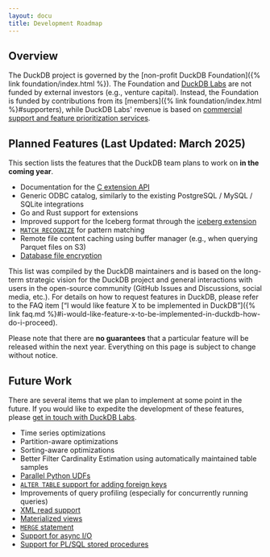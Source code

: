 ```yaml
---
layout: docu
title: Development Roadmap
---
```


## Overview

The DuckDB project is governed by the [non-profit DuckDB Foundation]({% link foundation/index.html %}).
The Foundation and [DuckDB Labs](https://duckdblabs.com) are not funded by external investors (e.g., venture capital).
Instead, the Foundation is funded by contributions from its [members]({% link foundation/index.html %}#supporters),
while DuckDB Labs' revenue is based on [commercial support and feature prioritization services](https://duckdblabs.com/#support).

## Planned Features (Last Updated: March 2025)

This section lists the features that the DuckDB team plans to work on **in the coming year**.

* Documentation for the [C extension API](https://github.com/duckdb/extension-template-c)
* Generic ODBC catalog, similarly to the existing PostgreSQL / MySQL / SQLite integrations
* Go and Rust support for extensions
* Improved support for the Iceberg format through the [iceberg extension](https://duckdb.org/docs/extensions/iceberg)
* [`MATCH RECOGNIZE`](https://github.com/duckdb/duckdb/discussions/3994) for pattern matching
* Remote file content caching using buffer manager (e.g., when querying Parquet files on S3)
* [Database file encryption](https://github.com/duckdb/duckdb/discussions/4512)

This list was compiled by the DuckDB maintainers and is based on the long-term strategic vision for the DuckDB project and general interactions with users in the open-source community (GitHub Issues and Discussions, social media, etc.).
For details on how to request features in DuckDB, please refer to the FAQ item [“I would like feature X to be implemented in DuckDB”]({% link faq.md %}#i-would-like-feature-x-to-be-implemented-in-duckdb-how-do-i-proceed).

Please note that there are **no guarantees** that a particular feature will be released within the next year. Everything on this page is subject to change without notice.

## Future Work

There are several items that we plan to implement at some point in the future.
If you would like to expedite the development of these features, please [get in touch with DuckDB Labs](https://duckdblabs.com/contact/).

* Time series optimizations
* Partition-aware optimizations
* Sorting-aware optimizations
* Better Filter Cardinality Estimation using automatically maintained table samples
* [Parallel Python UDFs](https://github.com/duckdb/duckdb/issues/14817)
* [`ALTER TABLE` support for adding foreign keys](https://github.com/duckdb/duckdb/discussions/4204)
* Improvements of query profiling (especially for concurrently running queries)
* [XML read support](https://github.com/duckdb/duckdb/discussions/9547)
* [Materialized views](https://github.com/duckdb/duckdb/discussions/3638)
* [`MERGE` statement](https://github.com/duckdb/duckdb/discussions/13396)
* [Support for async I/O](https://github.com/duckdb/duckdb/discussions/3560)
* [Support for PL/SQL stored procedures](https://github.com/duckdb/duckdb/discussions/8104)